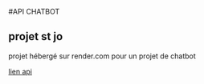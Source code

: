 #API CHATBOT
## projet st jo
projet hébergé sur render.com pour un projet de chatbot

[lien api](https://chatbot-api-jnss.onrender.com)
